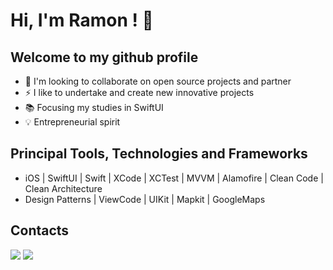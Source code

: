 # Hi, I'm Ramon ! 👋

## Welcome to my github profile

- 👥 I'm looking to collaborate on open source projects and partner
- ⚡ I like to undertake and create new innovative projects
- 📚 Focusing my studies in SwiftUI
- 💡 Entrepreneurial spirit

## Principal Tools, Technologies and Frameworks

- iOS | SwiftUI | Swift | XCode | XCTest | MVVM | Alamofire | Clean Code | Clean Architecture
- Design Patterns | ViewCode | UIKit | Mapkit | GoogleMaps

## Contacts

<div>
<a href = "mailto:iramonsx@gmail.com"><img src="https://img.shields.io/badge/Gmail-D14836?style=for-the-badge&logo=gmail&logoColor=white" target="_blank"></a>
<a href="https://www.linkedin.com/in/iramons/" target="_blank"><img src="https://img.shields.io/badge/-LinkedIn-%230077B5?style=for-the-badge&logo=linkedin&logoColor=white" target="_blank"></a>   
</div>

